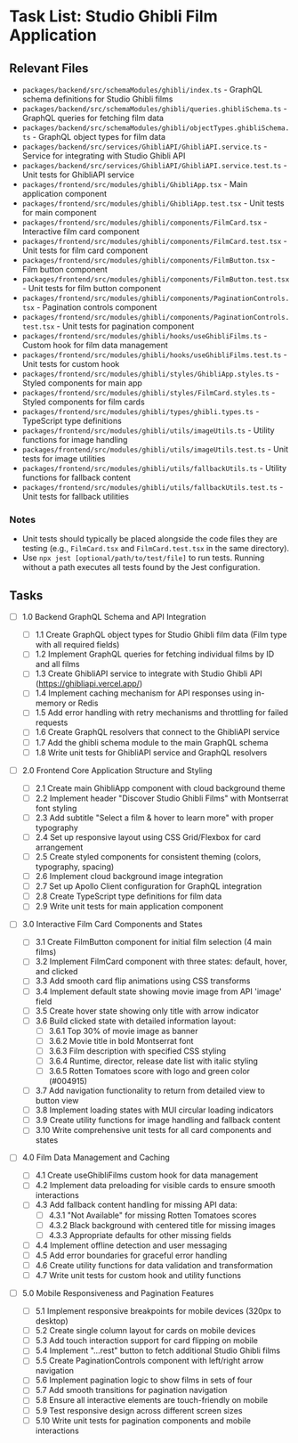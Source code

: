 # Task List: Studio Ghibli Film Application

## Relevant Files

- `packages/backend/src/schemaModules/ghibli/index.ts` - GraphQL schema definitions for Studio Ghibli films
- `packages/backend/src/schemaModules/ghibli/queries.ghibliSchema.ts` - GraphQL queries for fetching film data
- `packages/backend/src/schemaModules/ghibli/objectTypes.ghibliSchema.ts` - GraphQL object types for film data
- `packages/backend/src/services/GhibliAPI/GhibliAPI.service.ts` - Service for integrating with Studio Ghibli API
- `packages/backend/src/services/GhibliAPI/GhibliAPI.service.test.ts` - Unit tests for GhibliAPI service
- `packages/frontend/src/modules/ghibli/GhibliApp.tsx` - Main application component
- `packages/frontend/src/modules/ghibli/GhibliApp.test.tsx` - Unit tests for main component
- `packages/frontend/src/modules/ghibli/components/FilmCard.tsx` - Interactive film card component
- `packages/frontend/src/modules/ghibli/components/FilmCard.test.tsx` - Unit tests for film card component
- `packages/frontend/src/modules/ghibli/components/FilmButton.tsx` - Film button component
- `packages/frontend/src/modules/ghibli/components/FilmButton.test.tsx` - Unit tests for film button component
- `packages/frontend/src/modules/ghibli/components/PaginationControls.tsx` - Pagination controls component
- `packages/frontend/src/modules/ghibli/components/PaginationControls.test.tsx` - Unit tests for pagination component
- `packages/frontend/src/modules/ghibli/hooks/useGhibliFilms.ts` - Custom hook for film data management
- `packages/frontend/src/modules/ghibli/hooks/useGhibliFilms.test.ts` - Unit tests for custom hook
- `packages/frontend/src/modules/ghibli/styles/GhibliApp.styles.ts` - Styled components for main app
- `packages/frontend/src/modules/ghibli/styles/FilmCard.styles.ts` - Styled components for film cards
- `packages/frontend/src/modules/ghibli/types/ghibli.types.ts` - TypeScript type definitions
- `packages/frontend/src/modules/ghibli/utils/imageUtils.ts` - Utility functions for image handling
- `packages/frontend/src/modules/ghibli/utils/imageUtils.test.ts` - Unit tests for image utilities
- `packages/frontend/src/modules/ghibli/utils/fallbackUtils.ts` - Utility functions for fallback content
- `packages/frontend/src/modules/ghibli/utils/fallbackUtils.test.ts` - Unit tests for fallback utilities

### Notes

- Unit tests should typically be placed alongside the code files they are testing (e.g., `FilmCard.tsx` and `FilmCard.test.tsx` in the same directory).
- Use `npx jest [optional/path/to/test/file]` to run tests. Running without a path executes all tests found by the Jest configuration.

## Tasks

- [ ] 1.0 Backend GraphQL Schema and API Integration

  - [ ] 1.1 Create GraphQL object types for Studio Ghibli film data (Film type with all required fields)
  - [ ] 1.2 Implement GraphQL queries for fetching individual films by ID and all films
  - [ ] 1.3 Create GhibliAPI service to integrate with Studio Ghibli API (https://ghibliapi.vercel.app/)
  - [ ] 1.4 Implement caching mechanism for API responses using in-memory or Redis
  - [ ] 1.5 Add error handling with retry mechanisms and throttling for failed requests
  - [ ] 1.6 Create GraphQL resolvers that connect to the GhibliAPI service
  - [ ] 1.7 Add the ghibli schema module to the main GraphQL schema
  - [ ] 1.8 Write unit tests for GhibliAPI service and GraphQL resolvers

- [ ] 2.0 Frontend Core Application Structure and Styling

  - [ ] 2.1 Create main GhibliApp component with cloud background theme
  - [ ] 2.2 Implement header "Discover Studio Ghibli Films" with Montserrat font styling
  - [ ] 2.3 Add subtitle "Select a film & hover to learn more" with proper typography
  - [ ] 2.4 Set up responsive layout using CSS Grid/Flexbox for card arrangement
  - [ ] 2.5 Create styled components for consistent theming (colors, typography, spacing)
  - [ ] 2.6 Implement cloud background image integration
  - [ ] 2.7 Set up Apollo Client configuration for GraphQL integration
  - [ ] 2.8 Create TypeScript type definitions for film data
  - [ ] 2.9 Write unit tests for main application component

- [ ] 3.0 Interactive Film Card Components and States

  - [ ] 3.1 Create FilmButton component for initial film selection (4 main films)
  - [ ] 3.2 Implement FilmCard component with three states: default, hover, and clicked
  - [ ] 3.3 Add smooth card flip animations using CSS transforms
  - [ ] 3.4 Implement default state showing movie image from API 'image' field
  - [ ] 3.5 Create hover state showing only title with arrow indicator
  - [ ] 3.6 Build clicked state with detailed information layout:
    - [ ] 3.6.1 Top 30% of movie image as banner
    - [ ] 3.6.2 Movie title in bold Montserrat font
    - [ ] 3.6.3 Film description with specified CSS styling
    - [ ] 3.6.4 Runtime, director, release date list with italic styling
    - [ ] 3.6.5 Rotten Tomatoes score with logo and green color (#004915)
  - [ ] 3.7 Add navigation functionality to return from detailed view to button view
  - [ ] 3.8 Implement loading states with MUI circular loading indicators
  - [ ] 3.9 Create utility functions for image handling and fallback content
  - [ ] 3.10 Write comprehensive unit tests for all card components and states

- [ ] 4.0 Film Data Management and Caching

  - [ ] 4.1 Create useGhibliFilms custom hook for data management
  - [ ] 4.2 Implement data preloading for visible cards to ensure smooth interactions
  - [ ] 4.3 Add fallback content handling for missing API data:
    - [ ] 4.3.1 "Not Available" for missing Rotten Tomatoes scores
    - [ ] 4.3.2 Black background with centered title for missing images
    - [ ] 4.3.3 Appropriate defaults for other missing fields
  - [ ] 4.4 Implement offline detection and user messaging
  - [ ] 4.5 Add error boundaries for graceful error handling
  - [ ] 4.6 Create utility functions for data validation and transformation
  - [ ] 4.7 Write unit tests for custom hook and utility functions

- [ ] 5.0 Mobile Responsiveness and Pagination Features
  - [ ] 5.1 Implement responsive breakpoints for mobile devices (320px to desktop)
  - [ ] 5.2 Create single column layout for cards on mobile devices
  - [ ] 5.3 Add touch interaction support for card flipping on mobile
  - [ ] 5.4 Implement "...rest" button to fetch additional Studio Ghibli films
  - [ ] 5.5 Create PaginationControls component with left/right arrow navigation
  - [ ] 5.6 Implement pagination logic to show films in sets of four
  - [ ] 5.7 Add smooth transitions for pagination navigation
  - [ ] 5.8 Ensure all interactive elements are touch-friendly on mobile
  - [ ] 5.9 Test responsive design across different screen sizes
  - [ ] 5.10 Write unit tests for pagination components and mobile interactions
